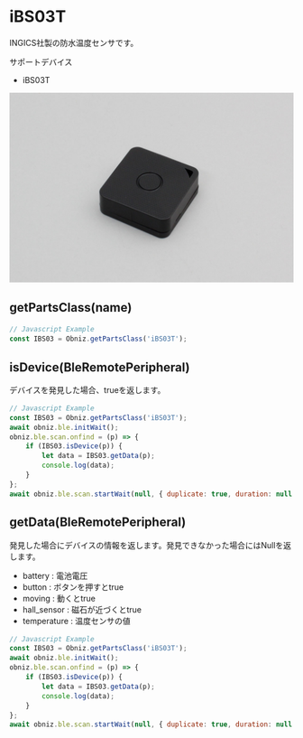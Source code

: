 # iBS03T

INGICS社製の防水温度センサです。

サポートデバイス

- iBS03T

![](image.jpg)


## getPartsClass(name)

```javascript
// Javascript Example
const IBS03 = Obniz.getPartsClass('iBS03T');
```

## isDevice(BleRemotePeripheral)

デバイスを発見した場合、trueを返します。

```javascript
// Javascript Example
const IBS03 = Obniz.getPartsClass('iBS03T');
await obniz.ble.initWait();
obniz.ble.scan.onfind = (p) => {
    if (IBS03.isDevice(p)) {
        let data = IBS03.getData(p);
        console.log(data);
    }
};
await obniz.ble.scan.startWait(null, { duplicate: true, duration: null });
```

## getData(BleRemotePeripheral)

発見した場合にデバイスの情報を返します。発見できなかった場合にはNullを返します。

- battery : 電池電圧
- button : ボタンを押すとtrue
- moving : 動くとtrue
- hall_sensor : 磁石が近づくとtrue
- temperature : 温度センサの値

```javascript
// Javascript Example
const IBS03 = Obniz.getPartsClass('iBS03T');
await obniz.ble.initWait();
obniz.ble.scan.onfind = (p) => {
    if (IBS03.isDevice(p)) {
        let data = IBS03.getData(p);
        console.log(data);
    }
};
await obniz.ble.scan.startWait(null, { duplicate: true, duration: null });
```

